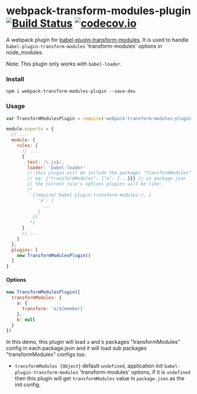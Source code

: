 # webpack-transform-modules-plugin [![Build Status](https://travis-ci.org/dolymood/webpack-transform-modules-plugin.svg?branch=master)](https://travis-ci.org/dolymood/webpack-transform-modules-plugin?branch=master) [![codecov.io](http://codecov.io/github/dolymood/webpack-transform-modules-plugin/coverage.svg?branch=master)](http://codecov.io/github/dolymood/webpack-transform-modules-plugin?branch=master)

A webpack plugin for [babel-plugin-transform-modules](https://github.com/dolymood/babel-plugin-transform-modules). It is used to handle `babel-plugin-transform-modules` 'transform-modules' options in node_modules.

Note: This plugin only works with `babel-loader`.

### Install

```shell
npm i webpack-transform-modules-plugin --save-dev
```

### Usage

```js
var TransformModulesPlugin = require('webpack-transform-modules-plugin')

module.exports = {
  // ...
  module: {
    rules: [
      // ...
      {
        test: /\.js$/,
        loader: 'babel-loader'
        // this plugin will be include the packages "transformModules" config
        // eg: {"transformModules": {"a": {...}}} // in package.json
        // the current rule's options plugins will be like: 
        /*
         `[require('babel-plugin-transform-modules'), {
            'a': {
              ...
            }
          }]`
         */
      }
      // ...
    ]
  },
  plugins: [
    new TransformModulesPlugin()
  ]
}
```

#### Options

```js
new TransformModulesPlugin({
  transformModules: {
    a: {
      transform: 'a/${member}'
    },
    b: null
  }
})
```

In this demo, this plugin will load `a` and `b` packages "transformModules" config in each package.json and it will load sub packages "transformModules" configs too.

* `transformModules {Object}` default `undefined`, application init `babel-plugin-transform-modules` 'transform-modules' options, if it is `undefined` then this plugin will get `transformModules` value in `package.json` as the init config.
